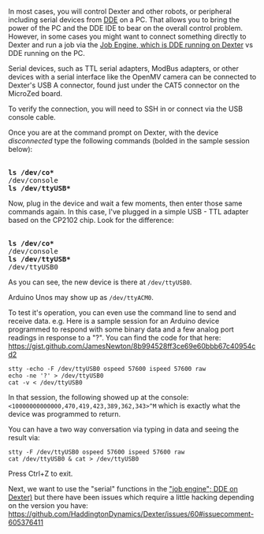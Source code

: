 In most cases, you will control Dexter and other robots, or peripheral including serial devices from [DDE](dde) on a PC. That allows you to bring the power of the PC and the DDE IDE to bear on the overall control problem. However, in some cases you might want to connect something directly to Dexter and run a job via the [Job Engine, which is DDE running on Dexter](DDE#job-engine-on-dexter) vs DDE running on the PC. 

Serial devices, such as TTL serial adapters, ModBus adapters, or other devices with a serial interface like the OpenMV camera can be connected to Dexter's USB A connector, found just under the CAT5 connector on the MicroZed board. 

To verify the connection, you will need to SSH in or connect via the USB console cable.

Once you are at the command prompt on Dexter, with the device _disconnected_ type the following commands (bolded in the sample session below):

<br><tt><B>ls /dev/co*</B></tt>
<br><tt>/dev/console</tt>
<br><tt><B>ls /dev/ttyUSB*</B></tt>

Now, plug in the device and wait a few moments, then enter those same commands again. In this case, I've plugged in a simple USB - TTL adapter based on the CP2102 chip. Look for the difference:

<br><tt><B>ls /dev/co*</B></tt>
<br><tt>/dev/console</tt>
<br><tt><B>ls /dev/ttyUSB*</B></tt>
<br><tt>/dev/ttyUSB0</tt>

As you can see, the new device is there at `/dev/ttyUSB0`. 

Arduino Unos may show up as `/dev/ttyACM0`.

To test it's operation, you can even use the command line to send and receive data. e.g. Here is a sample session for an Arduino device programmed to respond with some binary data and a few analog port readings in response to a "?". You can find the code for that here: 
https://gist.github.com/JamesNewton/8b994528ff3ce69e60bbb67c40954cd2

````
stty -echo -F /dev/ttyUSB0 ospeed 57600 ispeed 57600 raw
echo -ne '?' > /dev/ttyUSB0
cat -v < /dev/ttyUSB0
````
In that session, the following showed up at the console:
`<10000000000000,470,419,423,389,362,343>^M`
which is exactly what the device was programmed to return.

You can have a two way conversation via typing in data and seeing the result via:

````
stty -F /dev/ttyUSB0 ospeed 57600 ispeed 57600 raw
cat /dev/ttyUSB0 & cat > /dev/ttyUSB0
````
Press Ctrl+Z to exit.

Next, we want to use the "serial" functions in the ["job engine"; DDE on Dexter)](DDE#job-engine-on-dexter) but there have been issues which require a little hacking depending on the version you have:<br>
https://github.com/HaddingtonDynamics/Dexter/issues/60#issuecomment-605376411